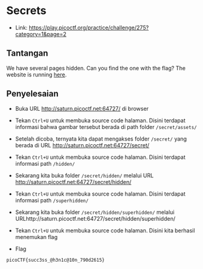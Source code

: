 # Secrets
- Link: https://play.picoctf.org/practice/challenge/275?category=1&page=2

## Tantangan
We have several pages hidden. Can you find the one with the flag?
The website is running [here](http://saturn.picoctf.net:64727/).

## Penyelesaian
- Buka URL http://saturn.picoctf.net:64727/ di browser


- Tekan `Ctrl+U` untuk membuka source code halaman. Disini terdapat informasi bahwa gambar tersebut berada di path folder `/secret/assets/`

- Setelah dicoba, ternyata kita dapat mengakses folder `/secret/` yang berada di URL http://saturn.picoctf.net:64727/secret/ 

- Tekan `Ctrl+U` untuk membuka source code halaman. Disini terdapat informasi path `/hidden/`

- Sekarang kita buka folder `/secret/hidden/` melalui URL http://saturn.picoctf.net:64727/secret/hidden/

- Tekan `Ctrl+U` untuk membuka source code halaman. Disini terdapat informasi path `/superhidden/`


- Sekarang kita buka folder `/secret/hidden/superhidden/` melalui URLhttp://saturn.picoctf.net:64727/secret/hidden/superhidden/

- Tekan `Ctrl+U` untuk membuka source code halaman. Disini kita berhasil menemukan flag


- Flag
```sh
picoCTF{succ3ss_@h3n1c@10n_790d2615}
```